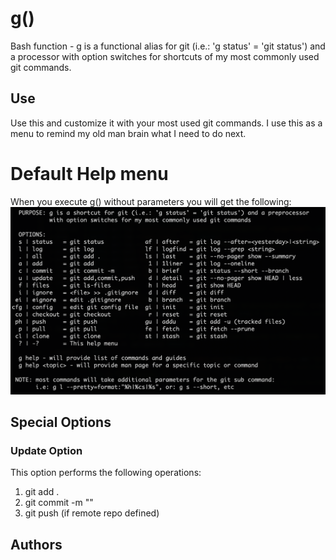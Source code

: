 # g()

Bash function - g is a functional alias for git (i.e.: 'g status' = 'git status') and a processor
with option switches for shortcuts of my most commonly used git commands.

## Use

Use this and customize it with your most used git commands.   I use this as a menu to remind my old man brain what I need to do next.

# Default Help menu

When you execute g() without parameters you will get the following:
![When you execute g() without parameters you will get the following:](https://github.com/al-jimenez/g/blob/master/g.png?raw=true)

## Special Options

### Update Option
This option performs the following operations:
  1) git add .
  2) git commit -m "<commit message>"
  3) git push (if remote repo defined)



## Authors
